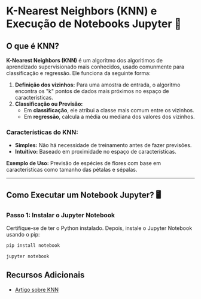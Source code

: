 # K-Nearest Neighbors (KNN) e Execução de Notebooks Jupyter 📘

## O que é KNN?

**K-Nearest Neighbors (KNN)** é um algoritmo dos algoritimos de aprendizado supervisionado mais conhecidos, usado comunmente para classificação e regressão. Ele funciona da seguinte forma:

1. **Definição dos vizinhos:** Para uma amostra de entrada, o algoritmo encontra os "k" pontos de dados mais próximos no espaço de características.
2. **Classificação ou Previsão:**
   - Em **classificação**, ele atribui a classe mais comum entre os vizinhos.
   - Em **regressão**, calcula a média ou mediana dos valores dos vizinhos.

### Características do KNN:
- **Simples:** Não há necessidade de treinamento antes de fazer previsões.
- **Intuitivo:** Baseado em proximidade no espaço de características.

**Exemplo de Uso:** Previsão de espécies de flores com base em características como tamanho das pétalas e sépalas.

---

## Como Executar um Notebook Jupyter? 🖥️

### Passo 1: Instalar o Jupyter Notebook
Certifique-se de ter o Python instalado. Depois, instale o Jupyter Notebook usando o pip:

```bash
pip install notebook

jupyter notebook 

```


## Recursos Adicionais

- [Artigo sobre KNN](https://app.datacamp.com/learn/career-tracks/machine-learning-scientist-with-python)
